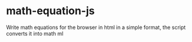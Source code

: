 # math-equation-js
Write math equations for the browser in html in a simple format, the script converts it into math ml
